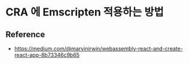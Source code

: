 # CRA 에 Emscripten 적용하는 방법
## Reference
* https://medium.com/@marvinirwin/webassembly-react-and-create-react-app-8b73346c9b65
